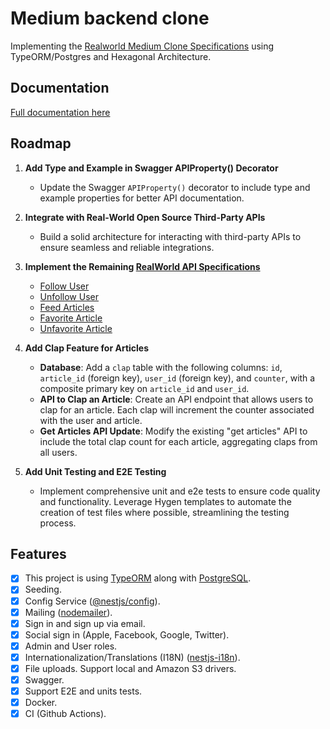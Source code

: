 # Medium backend clone

Implementing the [Realworld Medium Clone Specifications](https://realworld-docs.netlify.app/docs/implementation-creation/features) using TypeORM/Postgres and Hexagonal Architecture.

## Documentation <!-- omit in toc -->

[Full documentation here](/docs/readme.md)

## Roadmap

1. **Add Type and Example in Swagger APIProperty() Decorator**

   - Update the Swagger `APIProperty()` decorator to include type and example properties for better API documentation.

2. **Integrate with Real-World Open Source Third-Party APIs**

   - Build a solid architecture for interacting with third-party APIs to ensure seamless and reliable integrations.

3. **Implement the Remaining [RealWorld API Specifications](https://realworld-docs.netlify.app/specifications/backend/endpoints/)**

   - [Follow User](https://realworld-docs.netlify.app/specifications/backend/endpoints/#follow-user)
   - [Unfollow User](https://realworld-docs.netlify.app/specifications/backend/endpoints/#unfollow-user)
   - [Feed Articles](https://realworld-docs.netlify.app/specifications/backend/endpoints/#feed-articles)
   - [Favorite Article](https://realworld-docs.netlify.app/specifications/backend/endpoints/#favorite-article)
   - [Unfavorite Article](https://realworld-docs.netlify.app/specifications/backend/endpoints/#unfavorite-article)

4. **Add Clap Feature for Articles**
   - **Database**: Add a `clap` table with the following columns: `id`, `article_id` (foreign key), `user_id` (foreign key), and `counter`, with a composite primary key on `article_id` and `user_id`.
   - **API to Clap an Article**: Create an API endpoint that allows users to clap for an article. Each clap will increment the counter associated with the user and article.
   - **Get Articles API Update**: Modify the existing "get articles" API to include the total clap count for each article, aggregating claps from all users.

5. **Add Unit Testing and E2E Testing**
   - Implement comprehensive unit and e2e tests to ensure code quality and functionality. Leverage Hygen templates to automate the creation of test files where possible, streamlining the testing process.

## Features

- [x] This project is using [TypeORM](https://www.npmjs.com/package/typeorm) along with [PostgreSQL](https://www.postgresql.org/).
- [x] Seeding.
- [x] Config Service ([@nestjs/config](https://www.npmjs.com/package/@nestjs/config)).
- [x] Mailing ([nodemailer](https://www.npmjs.com/package/nodemailer)).
- [x] Sign in and sign up via email.
- [x] Social sign in (Apple, Facebook, Google, Twitter).
- [x] Admin and User roles.
- [x] Internationalization/Translations (I18N) ([nestjs-i18n](https://www.npmjs.com/package/nestjs-i18n)).
- [x] File uploads. Support local and Amazon S3 drivers.
- [x] Swagger.
- [x] Support E2E and units tests.
- [x] Docker.
- [x] CI (Github Actions).
